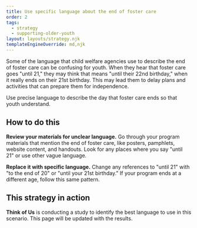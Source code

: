 ```yaml
---
title: Use specific language about the end of foster care
order: 2
tags:
  - strategy
  - supporting-older-youth
layout: layouts/strategy.njk
templateEngineOverride: md,njk
---
```


Some of the language that child welfare agencies use to describe the end of foster care can be confusing for youth. When they hear that foster care goes "until 21," they may think that means "until their 22nd birthday," when it really ends on their 21st birthday. This may lead them to delay plans and activities that can prepare them for independence.

Use precise language to describe the day that foster care ends so that youth understand.

## How to do this

**Review your materials for unclear language.** Go through your program materials that mention the end of foster care, like posters, pamphlets, website content, and handouts. Look for any places where you say "until 21" or use other vague language.

**Replace it with specific language.** Change any references to "until 21" with "to the end of 20" or "until your 21st birthday." If your program ends at a different age, follow this same pattern.

## This strategy in action

**Think of Us** is conducting a study to identify the best language to use in this scenario. This page will be updated with the results.